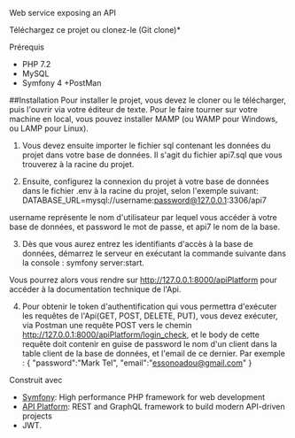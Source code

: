 Web service exposing an API

Téléchargez ce projet ou clonez-le (Git clone)*

Prérequis
+ PHP 7.2
+ MySQL
+ Symfony 4
+PostMan

##Installation
Pour installer le projet, vous devez le cloner ou le télécharger, puis l'ouvrir via votre éditeur de texte. 
Pour le faire tourner sur votre machine en local, vous pouvez
installer MAMP (ou WAMP pour Windows, ou LAMP pour Linux).

1. Vous devez ensuite importer le fichier sql contenant les données du projet dans votre base de données. 
Il s'agit du fichier api7.sql que vous trouverez à la racine du projet.

2. Ensuite, configurez la connexion du projet à votre base de données dans le fichier .env à la racine du projet, selon l'exemple suivant:
DATABASE_URL=mysql://username:password@127.0.0.1:3306/api7

username représente le nom d'utilisateur par lequel vous accéder à votre base de données, et password le mot de passe, et api7 le nom de la base.

3. Dès que vous aurez entrez les identifiants d'accès à la base de données, démarrez le serveur en exécutant la commande suivante dans la console : symfony server:start.

Vous pourrez alors vous rendre sur http://127.0.0.1:8000/apiPlatform pour accéder à la documentation technique de l'Api.

4. Pour obtenir le token d'authentification qui vous permettra d'exécuter les requêtes de l'Api(GET, POST, DELETE, PUT), vous devez exécuter, via Postman une requête POST 
vers le chemin http://127.0.0.1:8000/apiPlatform/login_check, et le body de cette requête doit contenir en guise de password le nom d'un client dans la table client de la base de données, 
et l'email de ce dernier. Par exemple : 
{
    "password":"Mark Tel",
    "email":"essonoadou@gmail.com"
}

Construit avec
* [Symfony](https://symfony.com/): High performance PHP framework for web development
* [API Platform](https://api-platform.com/): REST and GraphQL framework to build modern API-driven projects
* JWT.
